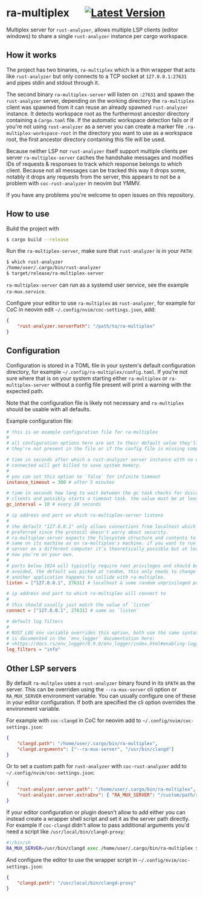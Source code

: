 # ra-multiplex &emsp; [![Latest Version]][crates.io]

[Latest Version]: https://img.shields.io/crates/v/ra-multiplex.svg
[crates.io]: https://crates.io/crates/ra-multiplex

Multiplex server for `rust-analyzer`, allows multiple LSP clients (editor
windows) to share a single `rust-analyzer` instance per cargo workspace.


## How it works

The project has two binaries, `ra-multiplex` which is a thin wrapper that acts
like `rust-analyzer` but only connects to a TCP socket at `127.0.0.1:27631` and
pipes stdin and stdout through it.

The second binary `ra-multiplex-server` will listen on `:27631` and spawn the
`rust-analyzer` server, depending on the working directory the `ra-multiplex`
client was spawned from it can reuse an already spawned `rust-analyzer`
instance. It detects workspace root as the furthermost ancestor directory
containing a `Cargo.toml` file. If the automatic workspace detection fails or
if you're not using `rust-analyzer` as a server you can create a marker file
`.ra-multiplex-workspace-root` in the directory you want to use as a workspace
root, the first ancestor directory containing this file will be used.

Because neither LSP nor `rust-analyzer` itself support multiple clients per
server `ra-multiplex-server` caches the handshake messages and modifies IDs of
requests & responses to track which response belongs to which client. Because
not all messages can be tracked this way it drops some, notably it drops any
requests from the server, this appears to not be a problem with
`coc-rust-analyzer` in neovim but YMMV.

If you have any problems you're welcome to open issues on this repository.


## How to use

Build the project with

```sh
$ cargo build --release
```

Run the `ra-multiplex-server`, make sure that `rust-analyzer` is in your
`PATH`:

```sh
$ which rust-analyzer
/home/user/.cargo/bin/rust-analyzer
$ target/release/ra-multiplex-server
```

`ra-multiplex-server` can run as a systemd user service, see the example `ra-mux.service`.

Configure your editor to use `ra-multiplex` as `rust-analyzer`, for example for
CoC in neovim edit `~/.config/nvim/coc-settings.json`, add:

```json
{
    "rust-analyzer.serverPath": "/path/to/ra-multiplex"
}
```


## Configuration

Configuration is stored in a TOML file in your system's default configuration
directory, for example `~/.config/ra-multiplex/config.toml`. If you're not sure
where that is on your system starting either `ra-multiplex` or
`ra-multiplex-server` without a config file present will print a warning with
the expected path.

Note that the configuration file is likely not necessary and `ra-multiplex`
should be usable with all defaults.

Example configuration file:

```toml
# this is an example configuration file for ra-multiplex
#
# all configuration options here are set to their default value they'll have if
# they're not present in the file or if the config file is missing completely.

# time in seconds after which a rust-analyzer server instance with no clients
# connected will get killed to save system memory.
#
# you can set this option to `false` for infinite timeout
instance_timeout = 300 # after 5 minutes

# time in seconds how long to wait between the gc task checks for disconnected
# clients and possibly starts a timeout task. the value must be at least 1.
gc_interval = 10 # every 10 seconds

# ip address and port on which ra-multiplex-server listens
#
# the default "127.0.0.1" only allows connections from localhost which is
# preferred since the protocol doesn't worry about security.
# ra-multiplex-server expects the filesystem structure and contents to be the
# same on its machine as on ra-multiplex's machine. if you want to run the
# server on a different computer it's theoretically possible but at least for
# now you're on your own.
#
# ports below 1024 will typically require root privileges and should be
# avoided, the default was picked at random, this only needs to change if
# another application happens to collide with ra-multiplex.
listen = ["127.0.0.1", 27631] # localhost & some random unprivileged port

# ip address and port to which ra-multiplex will connect to
#
# this should usually just match the value of `listen`
connect = ["127.0.0.1", 27631] # same as `listen`

# default log filters
#
# RUST_LOG env variable overrides this option, both use the same syntax which
# is documented in the `env_logger` documentation here:
# <https://docs.rs/env_logger/0.9.0/env_logger/index.html#enabling-logging>
log_filters = "info"
```


## Other LSP servers

By default `ra-multplex` uses a `rust-analyzer` binary found in its `$PATH` as
the server. This can be overriden using the `--ra-mux-server` cli option or
`RA_MUX_SERVER` environment variable. You can usually configure one of these in
your editor configuration. If both are specified the cli option overrides the
environment variable.

For example with `coc-clangd` in CoC for neovim add to
`~/.config/nvim/coc-settings.json`:

```json
{
    "clangd.path": "/home/user/.cargo/bin/ra-multiplex",
    "clangd.arguments": ["--ra-mux-server", "/usr/bin/clangd"]
}
```

Or to set a custom path for `rust-analyzer` with `coc-rust-analyzer` add to
`~/.config/nvim/coc-settings.json`:

```json
{
    "rust-analyzer.server.path": "/home/user/.cargo/bin/ra-multiplex",
    "rust-analyzer.server.extraEnv": { "RA_MUX_SERVER": "/custom/path/rust-analyzer" }
}
```

If your editor configuration or plugin doesn't allow to add either you can
instead create a wrapper shell script and set it as the server path directly.
For example if `coc-clangd` didn't allow to pass additional arguments you'd
need a script like `/usr/local/bin/clangd-proxy`:

```sh
#!/bin/sh
RA_MUX_SERVER=/usr/bin/clangd exec /home/user/.cargo/bin/ra-multiplex $@
```

And configure the editor to use the wrapper script in
`~/.config/nvim/coc-settings.json`:

```json
{
    "clangd.path": "/usr/local/bin/clangd-proxy"
}
```
